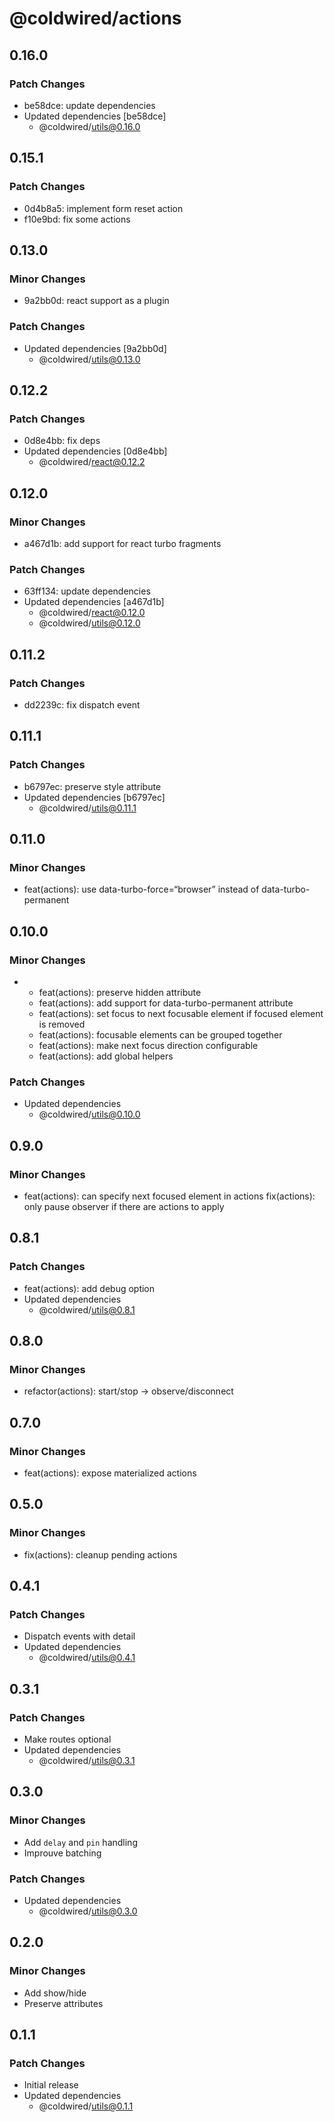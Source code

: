 # @coldwired/actions

## 0.16.0

### Patch Changes

- be58dce: update dependencies
- Updated dependencies [be58dce]
  - @coldwired/utils@0.16.0

## 0.15.1

### Patch Changes

- 0d4b8a5: implement form reset action
- f10e9bd: fix some actions

## 0.13.0

### Minor Changes

- 9a2bb0d: react support as a plugin

### Patch Changes

- Updated dependencies [9a2bb0d]
  - @coldwired/utils@0.13.0

## 0.12.2

### Patch Changes

- 0d8e4bb: fix deps
- Updated dependencies [0d8e4bb]
  - @coldwired/react@0.12.2

## 0.12.0

### Minor Changes

- a467d1b: add support for react turbo fragments

### Patch Changes

- 63ff134: update dependencies
- Updated dependencies [a467d1b]
  - @coldwired/react@0.12.0
  - @coldwired/utils@0.12.0

## 0.11.2

### Patch Changes

- dd2239c: fix dispatch event

## 0.11.1

### Patch Changes

- b6797ec: preserve style attribute
- Updated dependencies [b6797ec]
  - @coldwired/utils@0.11.1

## 0.11.0

### Minor Changes

- feat(actions): use data-turbo-force=“browser” instead of data-turbo-permanent

## 0.10.0

### Minor Changes

- - feat(actions): preserve hidden attribute
  - feat(actions): add support for data-turbo-permanent attribute
  - feat(actions): set focus to next focusable element if focused element is removed
  - feat(actions): focusable elements can be grouped together
  - feat(actions): make next focus direction configurable
  - feat(actions): add global helpers

### Patch Changes

- Updated dependencies
  - @coldwired/utils@0.10.0

## 0.9.0

### Minor Changes

- feat(actions): can specify next focused element in actions
  fix(actions): only pause observer if there are actions to apply

## 0.8.1

### Patch Changes

- feat(actions): add debug option
- Updated dependencies
  - @coldwired/utils@0.8.1

## 0.8.0

### Minor Changes

- refactor(actions): start/stop -> observe/disconnect

## 0.7.0

### Minor Changes

- feat(actions): expose materialized actions

## 0.5.0

### Minor Changes

- fix(actions): cleanup pending actions

## 0.4.1

### Patch Changes

- Dispatch events with detail
- Updated dependencies
  - @coldwired/utils@0.4.1

## 0.3.1

### Patch Changes

- Make routes optional
- Updated dependencies
  - @coldwired/utils@0.3.1

## 0.3.0

### Minor Changes

- Add `delay` and `pin` handling
- Improuve batching

### Patch Changes

- Updated dependencies
  - @coldwired/utils@0.3.0

## 0.2.0

### Minor Changes

- Add show/hide
- Preserve attributes

## 0.1.1

### Patch Changes

- Initial release
- Updated dependencies
  - @coldwired/utils@0.1.1
